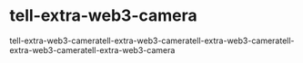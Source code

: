 # tell-extra-web3-camera
tell-extra-web3-cameratell-extra-web3-cameratell-extra-web3-cameratell-extra-web3-cameratell-extra-web3-camera

